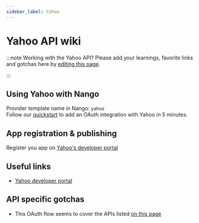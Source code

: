 ```yaml
---
sidebar_label: Yahoo
---
```


# Yahoo API wiki

:::note Working with the Yahoo API?
Please add your learnings, favorite links and gotchas here by [editing this page](https://github.com/nangohq/nango/tree/master/docs/docs/providers/yahoo.md).

:::

## Using Yahoo with Nango

Provider template name in Nango: `yahoo`  
Follow our [quickstart](../quickstart.md) to add an OAuth integration with Yahoo in 5 minutes.

## App registration & publishing

Register you app on [Yahoo's developer portal](https://developer.yahoo.com/)

## Useful links

-   [Yahoo developer portal](https://developer.yahoo.com/)

## API specific gotchas

-   This OAuth flow seems to cover the APIs listed [on this page](https://developer.yahoo.com/api)
